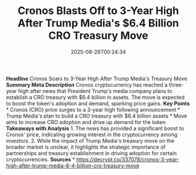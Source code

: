 ﻿---
title: "Cronos Blasts Off to 3-Year High After Trump Media's $6.4 Billion CRO Treasury Move"
date: "2025-08-28T00:24:34"
category: "Markets"
summary: ""
slug: "cronos blasts off to 3year high after trump medias 64 billio"
source_urls:
  - "https://decrypt.co/337078/cronos-3-year-high-after-trump-media-6-4-billion-cro-treasury-move"
seo:
  title: "Cronos Blasts Off to 3-Year High After Trump Media's $6.4 Billion CRO Treasury Move | Hash n Hedge"
  description: ""
  keywords: ["news", "markets", "brief"]
---
**Headline** Cronos Soars to 3-Year High After Trump Media's Treasury Move  **Summary Meta Description** Cronos cryptocurrency has reached a three-year high after news that President Trump's media company plans to establish a CRO treasury with $6.4 billion in assets. The move is expected to boost the token's adoption and demand, sparking price gains.  **Key Points**  * Cronos (CRO) price surges to a 3-year high following announcement * Trump Media's plan to build a CRO treasury with $6.4 billion assets * Move aims to increase CRO adoption and drive up demand for the token  **Takeaways with Analysis**  1. The news has provided a significant boost to Cronos' price, indicating growing interest in the cryptocurrency among investors. 2. While the impact of Trump Media's treasury move on the broader market is unclear, it highlights the strategic importance of partnerships and treasury establishment in driving adoption for certain cryptocurrencies.  **Sources** * https://decrypt.co/337078/cronos-3-year-high-after-trump-media-6-4-billion-cro-treasury-move 

